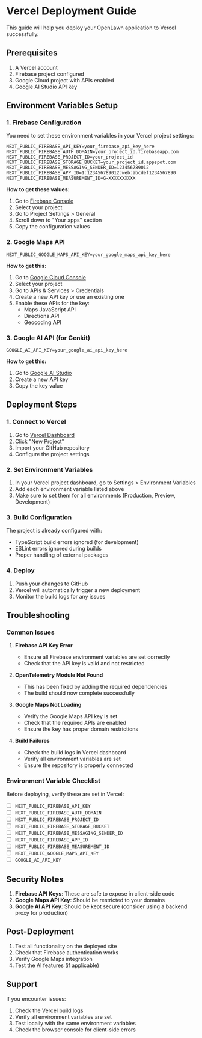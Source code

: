 # Vercel Deployment Guide

This guide will help you deploy your OpenLawn application to Vercel successfully.

## Prerequisites

1. A Vercel account
2. Firebase project configured
3. Google Cloud project with APIs enabled
4. Google AI Studio API key

## Environment Variables Setup

### 1. Firebase Configuration

You need to set these environment variables in your Vercel project settings:

```
NEXT_PUBLIC_FIREBASE_API_KEY=your_firebase_api_key_here
NEXT_PUBLIC_FIREBASE_AUTH_DOMAIN=your_project_id.firebaseapp.com
NEXT_PUBLIC_FIREBASE_PROJECT_ID=your_project_id
NEXT_PUBLIC_FIREBASE_STORAGE_BUCKET=your_project_id.appspot.com
NEXT_PUBLIC_FIREBASE_MESSAGING_SENDER_ID=123456789012
NEXT_PUBLIC_FIREBASE_APP_ID=1:123456789012:web:abcdef1234567890
NEXT_PUBLIC_FIREBASE_MEASUREMENT_ID=G-XXXXXXXXXX
```

**How to get these values:**
1. Go to [Firebase Console](https://console.firebase.google.com/)
2. Select your project
3. Go to Project Settings > General
4. Scroll down to "Your apps" section
5. Copy the configuration values

### 2. Google Maps API

```
NEXT_PUBLIC_GOOGLE_MAPS_API_KEY=your_google_maps_api_key_here
```

**How to get this:**
1. Go to [Google Cloud Console](https://console.cloud.google.com/)
2. Select your project
3. Go to APIs & Services > Credentials
4. Create a new API key or use an existing one
5. Enable these APIs for the key:
   - Maps JavaScript API
   - Directions API
   - Geocoding API

### 3. Google AI API (for Genkit)

```
GOOGLE_AI_API_KEY=your_google_ai_api_key_here
```

**How to get this:**
1. Go to [Google AI Studio](https://aistudio.google.com/app/apikey)
2. Create a new API key
3. Copy the key value

## Deployment Steps

### 1. Connect to Vercel

1. Go to [Vercel Dashboard](https://vercel.com/dashboard)
2. Click "New Project"
3. Import your GitHub repository
4. Configure the project settings

### 2. Set Environment Variables

1. In your Vercel project dashboard, go to Settings > Environment Variables
2. Add each environment variable listed above
3. Make sure to set them for all environments (Production, Preview, Development)

### 3. Build Configuration

The project is already configured with:
- TypeScript build errors ignored (for development)
- ESLint errors ignored during builds
- Proper handling of external packages

### 4. Deploy

1. Push your changes to GitHub
2. Vercel will automatically trigger a new deployment
3. Monitor the build logs for any issues

## Troubleshooting

### Common Issues

1. **Firebase API Key Error**
   - Ensure all Firebase environment variables are set correctly
   - Check that the API key is valid and not restricted

2. **OpenTelemetry Module Not Found**
   - This has been fixed by adding the required dependencies
   - The build should now complete successfully

3. **Google Maps Not Loading**
   - Verify the Google Maps API key is set
   - Check that the required APIs are enabled
   - Ensure the key has proper domain restrictions

4. **Build Failures**
   - Check the build logs in Vercel dashboard
   - Verify all environment variables are set
   - Ensure the repository is properly connected

### Environment Variable Checklist

Before deploying, verify these are set in Vercel:

- [ ] `NEXT_PUBLIC_FIREBASE_API_KEY`
- [ ] `NEXT_PUBLIC_FIREBASE_AUTH_DOMAIN`
- [ ] `NEXT_PUBLIC_FIREBASE_PROJECT_ID`
- [ ] `NEXT_PUBLIC_FIREBASE_STORAGE_BUCKET`
- [ ] `NEXT_PUBLIC_FIREBASE_MESSAGING_SENDER_ID`
- [ ] `NEXT_PUBLIC_FIREBASE_APP_ID`
- [ ] `NEXT_PUBLIC_FIREBASE_MEASUREMENT_ID`
- [ ] `NEXT_PUBLIC_GOOGLE_MAPS_API_KEY`
- [ ] `GOOGLE_AI_API_KEY`

## Security Notes

1. **Firebase API Keys**: These are safe to expose in client-side code
2. **Google Maps API Key**: Should be restricted to your domains
3. **Google AI API Key**: Should be kept secure (consider using a backend proxy for production)

## Post-Deployment

1. Test all functionality on the deployed site
2. Check that Firebase authentication works
3. Verify Google Maps integration
4. Test the AI features (if applicable)

## Support

If you encounter issues:
1. Check the Vercel build logs
2. Verify all environment variables are set
3. Test locally with the same environment variables
4. Check the browser console for client-side errors 
